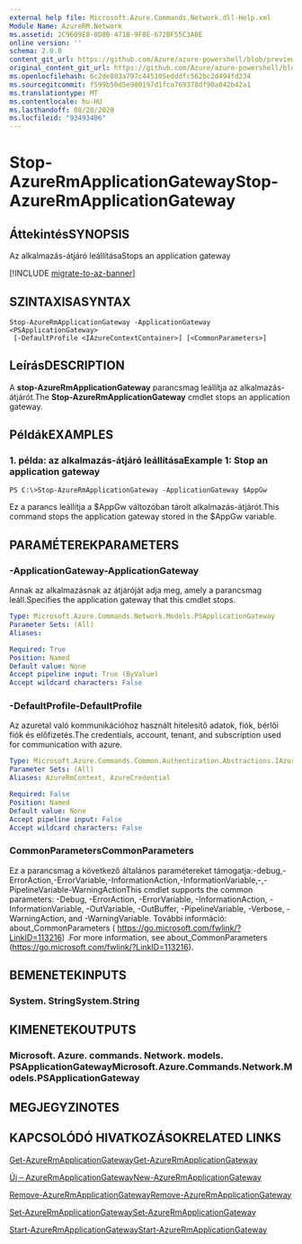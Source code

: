 ```yaml
---
external help file: Microsoft.Azure.Commands.Network.dll-Help.xml
Module Name: AzureRM.Network
ms.assetid: 2C9609E8-0D8B-471B-9F0E-672BF55C3A0E
online version: ''
schema: 2.0.0
content_git_url: https://github.com/Azure/azure-powershell/blob/preview/src/ResourceManager/Network/Commands.Network/help/Stop-AzureRmApplicationGateway.md
original_content_git_url: https://github.com/Azure/azure-powershell/blob/preview/src/ResourceManager/Network/Commands.Network/help/Stop-AzureRmApplicationGateway.md
ms.openlocfilehash: 6c2de883a797c445105edddfc562bc2d494fd234
ms.sourcegitcommit: f599b50d5e980197d1fca769378df90a842b42a1
ms.translationtype: MT
ms.contentlocale: hu-HU
ms.lasthandoff: 08/20/2020
ms.locfileid: "93493406"
---
```

# <span data-ttu-id="e1a50-101">Stop-AzureRmApplicationGateway</span><span class="sxs-lookup"><span data-stu-id="e1a50-101">Stop-AzureRmApplicationGateway</span></span>

## <span data-ttu-id="e1a50-102">Áttekintés</span><span class="sxs-lookup"><span data-stu-id="e1a50-102">SYNOPSIS</span></span>
<span data-ttu-id="e1a50-103">Az alkalmazás-átjáró leállítása</span><span class="sxs-lookup"><span data-stu-id="e1a50-103">Stops an application gateway</span></span>

[!INCLUDE [migrate-to-az-banner](../../includes/migrate-to-az-banner.md)]

## <span data-ttu-id="e1a50-104">SZINTAXISA</span><span class="sxs-lookup"><span data-stu-id="e1a50-104">SYNTAX</span></span>

```
Stop-AzureRmApplicationGateway -ApplicationGateway <PSApplicationGateway>
 [-DefaultProfile <IAzureContextContainer>] [<CommonParameters>]
```

## <span data-ttu-id="e1a50-105">Leírás</span><span class="sxs-lookup"><span data-stu-id="e1a50-105">DESCRIPTION</span></span>
<span data-ttu-id="e1a50-106">A **stop-AzureRmApplicationGateway** parancsmag leállítja az alkalmazás-átjárót.</span><span class="sxs-lookup"><span data-stu-id="e1a50-106">The **Stop-AzureRmApplicationGateway** cmdlet stops an application gateway.</span></span>

## <span data-ttu-id="e1a50-107">Példák</span><span class="sxs-lookup"><span data-stu-id="e1a50-107">EXAMPLES</span></span>

### <span data-ttu-id="e1a50-108">1. példa: az alkalmazás-átjáró leállítása</span><span class="sxs-lookup"><span data-stu-id="e1a50-108">Example 1: Stop an application gateway</span></span>
```
PS C:\>Stop-AzureRmApplicationGateway -ApplicationGateway $AppGw
```

<span data-ttu-id="e1a50-109">Ez a parancs leállítja a $AppGw változóban tárolt alkalmazás-átjárót.</span><span class="sxs-lookup"><span data-stu-id="e1a50-109">This command stops the application gateway stored in the $AppGw variable.</span></span>

## <span data-ttu-id="e1a50-110">PARAMÉTEREK</span><span class="sxs-lookup"><span data-stu-id="e1a50-110">PARAMETERS</span></span>

### <span data-ttu-id="e1a50-111">-ApplicationGateway</span><span class="sxs-lookup"><span data-stu-id="e1a50-111">-ApplicationGateway</span></span>
<span data-ttu-id="e1a50-112">Annak az alkalmazásnak az átjáróját adja meg, amely a parancsmag leáll.</span><span class="sxs-lookup"><span data-stu-id="e1a50-112">Specifies the application gateway that this cmdlet stops.</span></span>

```yaml
Type: Microsoft.Azure.Commands.Network.Models.PSApplicationGateway
Parameter Sets: (All)
Aliases: 

Required: True
Position: Named
Default value: None
Accept pipeline input: True (ByValue)
Accept wildcard characters: False
```

### <span data-ttu-id="e1a50-113">-DefaultProfile</span><span class="sxs-lookup"><span data-stu-id="e1a50-113">-DefaultProfile</span></span>
<span data-ttu-id="e1a50-114">Az azuretal való kommunikációhoz használt hitelesítő adatok, fiók, bérlői fiók és előfizetés.</span><span class="sxs-lookup"><span data-stu-id="e1a50-114">The credentials, account, tenant, and subscription used for communication with azure.</span></span>

```yaml
Type: Microsoft.Azure.Commands.Common.Authentication.Abstractions.IAzureContextContainer
Parameter Sets: (All)
Aliases: AzureRmContext, AzureCredential

Required: False
Position: Named
Default value: None
Accept pipeline input: False
Accept wildcard characters: False
```

### <span data-ttu-id="e1a50-115">CommonParameters</span><span class="sxs-lookup"><span data-stu-id="e1a50-115">CommonParameters</span></span>
<span data-ttu-id="e1a50-116">Ez a parancsmag a következő általános paramétereket támogatja:-debug,-ErrorAction,-ErrorVariable,-InformationAction,-InformationVariable,-,-PipelineVariable-WarningAction</span><span class="sxs-lookup"><span data-stu-id="e1a50-116">This cmdlet supports the common parameters: -Debug, -ErrorAction, -ErrorVariable, -InformationAction, -InformationVariable, -OutVariable, -OutBuffer, -PipelineVariable, -Verbose, -WarningAction, and -WarningVariable.</span></span> <span data-ttu-id="e1a50-117">További információ: about_CommonParameters ( https://go.microsoft.com/fwlink/?LinkID=113216) .</span><span class="sxs-lookup"><span data-stu-id="e1a50-117">For more information, see about_CommonParameters (https://go.microsoft.com/fwlink/?LinkID=113216).</span></span>

## <span data-ttu-id="e1a50-118">BEMENETEK</span><span class="sxs-lookup"><span data-stu-id="e1a50-118">INPUTS</span></span>

### <span data-ttu-id="e1a50-119">System. String</span><span class="sxs-lookup"><span data-stu-id="e1a50-119">System.String</span></span>

## <span data-ttu-id="e1a50-120">KIMENETEK</span><span class="sxs-lookup"><span data-stu-id="e1a50-120">OUTPUTS</span></span>

### <span data-ttu-id="e1a50-121">Microsoft. Azure. commands. Network. models. PSApplicationGateway</span><span class="sxs-lookup"><span data-stu-id="e1a50-121">Microsoft.Azure.Commands.Network.Models.PSApplicationGateway</span></span>

## <span data-ttu-id="e1a50-122">MEGJEGYZI</span><span class="sxs-lookup"><span data-stu-id="e1a50-122">NOTES</span></span>

## <span data-ttu-id="e1a50-123">KAPCSOLÓDÓ HIVATKOZÁSOK</span><span class="sxs-lookup"><span data-stu-id="e1a50-123">RELATED LINKS</span></span>

[<span data-ttu-id="e1a50-124">Get-AzureRmApplicationGateway</span><span class="sxs-lookup"><span data-stu-id="e1a50-124">Get-AzureRmApplicationGateway</span></span>](./Get-AzureRmApplicationGateway.md)

[<span data-ttu-id="e1a50-125">Új – AzureRmApplicationGateway</span><span class="sxs-lookup"><span data-stu-id="e1a50-125">New-AzureRmApplicationGateway</span></span>](./New-AzureRmApplicationGateway.md)

[<span data-ttu-id="e1a50-126">Remove-AzureRmApplicationGateway</span><span class="sxs-lookup"><span data-stu-id="e1a50-126">Remove-AzureRmApplicationGateway</span></span>](./Remove-AzureRmApplicationGateway.md)

[<span data-ttu-id="e1a50-127">Set-AzureRmApplicationGateway</span><span class="sxs-lookup"><span data-stu-id="e1a50-127">Set-AzureRmApplicationGateway</span></span>](./Set-AzureRmApplicationGateway.md)

[<span data-ttu-id="e1a50-128">Start-AzureRmApplicationGateway</span><span class="sxs-lookup"><span data-stu-id="e1a50-128">Start-AzureRmApplicationGateway</span></span>](./Start-AzureRmApplicationGateway.md)


